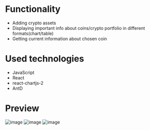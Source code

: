 # Functionality
- Adding crypto assets
- Displaying important info about coins/crypto portfolio in different formats(chart/table)
- Getting current information about chosen coin

# Used technologies
-  JavaScript
-  React
-  react-chartjs-2
-  AntD

# Preview
![image](https://github.com/AlexeyAbramovich/react-crypto-app/assets/74393859/985eac76-692e-432f-99c4-9077da55514c)
![image](https://github.com/AlexeyAbramovich/react-crypto-app/assets/74393859/42f7377f-e232-4dbe-9ec1-46ce9c6e58ee)
![image](https://github.com/AlexeyAbramovich/react-crypto-app/assets/74393859/f109450f-55ea-4957-8d32-ba48a2ea0418)


